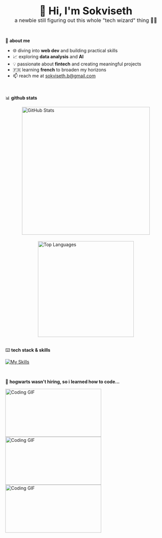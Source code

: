 <p align="center">
  <strong style="font-size:32px;">👋 Hi, I'm Sokviseth</strong>
  <br>
  <span style="font-size:16px;">a newbie still figuring out this whole "tech wizard" thing 🧙‍♂️</span>
</p>
<br>

🌱 **about me**
- 🌐 diving into **web dev** and building practical skills
- 📈 exploring **data analysis** and **AI**
- 💡 passionate about **fintech** and creating meaningful projects
- 🇫🇷  learning **french** to broaden my horizons
- 📫 reach me at sokviseth.b@gmail.com

<br>

📊 **github stats**

<div style="display: flex; justify-content: center; gap: 20px; flex-wrap: wrap;">
  <img src="https://github-readme-stats.vercel.app/api?username=seth-b27&show_icons=true&theme=radical" alt="GitHub Stats" width="400"/>
  <img src="https://github-readme-stats.vercel.app/api/top-langs/?username=seth-b27&layout=compact" alt="Top Languages" width="300"/>
</div>
<br>

⌨️ **tech stack & skills**

  [![My Skills](https://skillicons.dev/icons?i=js,html,css,python,java,cpp,git,figma,aws)](https://skillicons.dev) 
  
<br>

🦉 **hogwarts wasn't hiring, so i learned how to code...**
<p>
  <img src="https://media.giphy.com/media/v1.Y2lkPTc5MGI3NjExbTBwbW5hcGphdGJqdHkycGQweTFucDdvcGgzcHdneG9wcm5uYmczNyZlcD12MV9naWZzX3NlYXJjaCZjdD1n/pYCZPDymIVjeo/giphy.gif" alt="Coding GIF" width="300" height="150" style="margin-right: 50px;"/> 
  <img src="https://media.giphy.com/media/v1.Y2lkPTc5MGI3NjExY2IxdHJtODRiazNzdjI3cm1odWtpaDU1Y2RsbjdvdzBjMGZsbm9oOSZlcD12MV9naWZzX3NlYXJjaCZjdD1n/3oKIPnAiaMCws8nOsE/giphy.gif" alt="Coding GIF" width="300" height="150" style="margin-right: 50px;"/> 
  <img src="https://media.giphy.com/media/v1.Y2lkPTc5MGI3NjExY2IxdHJtODRiazNzdjI3cm1odWtpaDU1Y2RsbjdvdzBjMGZsbm9oOSZlcD12MV9naWZzX3NlYXJjaCZjdD1n/RpX3MPpmKt8FwpC23r/giphy.gif" alt="Coding GIF" width="300" height="150"/>
</p>

<br><br>
